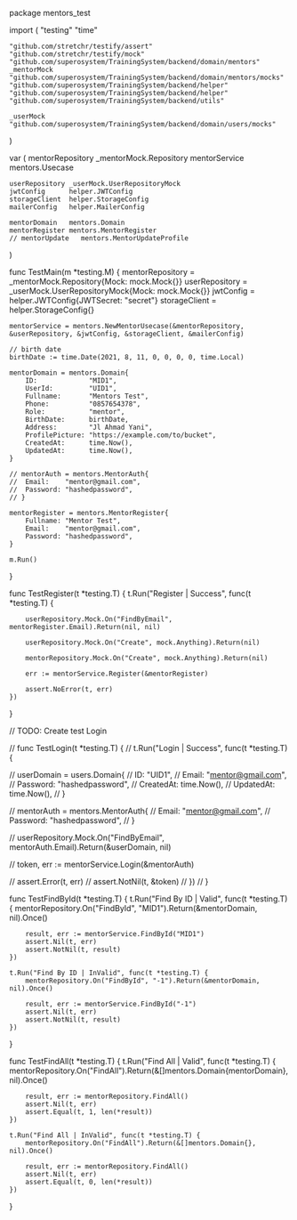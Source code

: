 package mentors_test

import (
	"testing"
	"time"

	"github.com/stretchr/testify/assert"
	"github.com/stretchr/testify/mock"
	"github.com/superosystem/TrainingSystem/backend/domain/mentors"
	_mentorMock "github.com/superosystem/TrainingSystem/backend/domain/mentors/mocks"
	"github.com/superosystem/TrainingSystem/backend/helper"
	"github.com/superosystem/TrainingSystem/backend/helper"
	"github.com/superosystem/TrainingSystem/backend/utils"

	_userMock "github.com/superosystem/TrainingSystem/backend/domain/users/mocks"
)

var (
	mentorRepository _mentorMock.Repository
	mentorService    mentors.Usecase

	userRepository _userMock.UserRepositoryMock
	jwtConfig      helper.JWTConfig
	storageClient  helper.StorageConfig
	mailerConfig   helper.MailerConfig

	mentorDomain   mentors.Domain
	mentorRegister mentors.MentorRegister
	// mentorUpdate   mentors.MentorUpdateProfile
)

func TestMain(m *testing.M) {
	mentorRepository = _mentorMock.Repository{Mock: mock.Mock{}}
	userRepository = _userMock.UserRepositoryMock{Mock: mock.Mock{}}
	jwtConfig = helper.JWTConfig{JWTSecret: "secret"}
	storageClient = helper.StorageConfig{}

	mentorService = mentors.NewMentorUsecase(&mentorRepository, &userRepository, &jwtConfig, &storageClient, &mailerConfig)

	// birth date
	birthDate := time.Date(2021, 8, 11, 0, 0, 0, 0, time.Local)

	mentorDomain = mentors.Domain{
		ID:             "MID1",
		UserId:         "UID1",
		Fullname:       "Mentors Test",
		Phone:          "0857654378",
		Role:           "mentor",
		BirthDate:      birthDate,
		Address:        "Jl Ahmad Yani",
		ProfilePicture: "https://example.com/to/bucket",
		CreatedAt:      time.Now(),
		UpdatedAt:      time.Now(),
	}

	// mentorAuth = mentors.MentorAuth{
	// 	Email:    "mentor@gmail.com",
	// 	Password: "hashedpassword",
	// }

	mentorRegister = mentors.MentorRegister{
		Fullname: "Mentor Test",
		Email:    "mentor@gmail.com",
		Password: "hashedpassword",
	}

	m.Run()
}

func TestRegister(t *testing.T) {
	t.Run("Register | Success", func(t *testing.T) {

		userRepository.Mock.On("FindByEmail", mentorRegister.Email).Return(nil, nil)

		userRepository.Mock.On("Create", mock.Anything).Return(nil)

		mentorRepository.Mock.On("Create", mock.Anything).Return(nil)

		err := mentorService.Register(&mentorRegister)

		assert.NoError(t, err)
	})
}

// TODO: Create test Login

// func TestLogin(t *testing.T) {
// 	t.Run("Login | Success", func(t *testing.T) {

// 		userDomain = users.Domain{
// 			ID:        "UID1",
// 			Email:     "mentor@gmail.com",
// 			Password:  "hashedpassword",
// 			CreatedAt: time.Now(),
// 			UpdatedAt: time.Now(),
// 		}

// 		mentorAuth = mentors.MentorAuth{
// 			Email:    "mentor@gmail.com",
// 			Password: "hashedpassword",
// 		}

// 		userRepository.Mock.On("FindByEmail", mentorAuth.Email).Return(&userDomain, nil)

// 		token, err := mentorService.Login(&mentorAuth)

// 		assert.Error(t, err)
// 		assert.NotNil(t, &token)
// 	})
// }

func TestFindById(t *testing.T) {
	t.Run("Find By ID | Valid", func(t *testing.T) {
		mentorRepository.On("FindById", "MID1").Return(&mentorDomain, nil).Once()

		result, err := mentorService.FindById("MID1")
		assert.Nil(t, err)
		assert.NotNil(t, result)
	})

	t.Run("Find By ID | InValid", func(t *testing.T) {
		mentorRepository.On("FindById", "-1").Return(&mentorDomain, nil).Once()

		result, err := mentorService.FindById("-1")
		assert.Nil(t, err)
		assert.NotNil(t, result)
	})
}

func TestFindAll(t *testing.T) {
	t.Run("Find All | Valid", func(t *testing.T) {
		mentorRepository.On("FindAll").Return(&[]mentors.Domain{mentorDomain}, nil).Once()

		result, err := mentorRepository.FindAll()
		assert.Nil(t, err)
		assert.Equal(t, 1, len(*result))
	})

	t.Run("Find All | InValid", func(t *testing.T) {
		mentorRepository.On("FindAll").Return(&[]mentors.Domain{}, nil).Once()

		result, err := mentorRepository.FindAll()
		assert.Nil(t, err)
		assert.Equal(t, 0, len(*result))
	})
}
